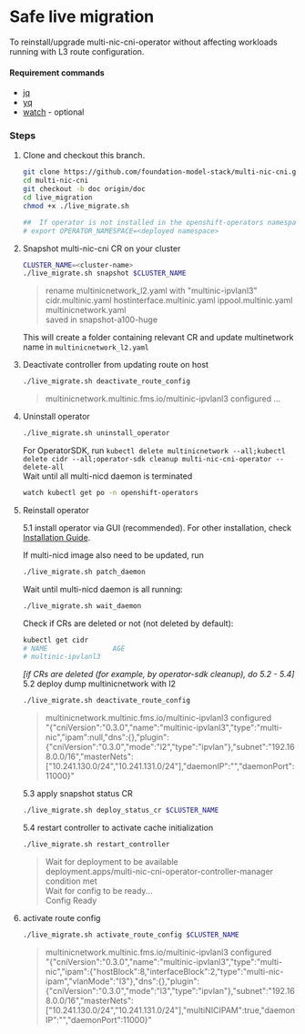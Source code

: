 # Safe live migration
To reinstall/upgrade multi-nic-cni-operator without affecting workloads running with L3 route configuration.
#### Requirement commands
- [jq](https://stedolan.github.io/jq/download/)
- [yq](https://github.com/mikefarah/yq/#install)
- [watch](https://www.2daygeek.com/linux-watch-command-to-monitor-a-command/) - optional

### Steps
1. Clone and checkout this branch.
   ```bash
   git clone https://github.com/foundation-model-stack/multi-nic-cni.git
   cd multi-nic-cni
   git checkout -b doc origin/doc
   cd live_migration
   chmod +x ./live_migrate.sh

   ##  If operator is not installed in the openshift-operators namespace, also run
   # export OPERATOR_NAMESPACE=<deployed namespace>
   ```
2. Snapshot multi-nic-cni CR on your cluster
    ```bash
    CLUSTER_NAME=<cluster-name>
    ./live_migrate.sh snapshot $CLUSTER_NAME
    ```
    > rename multinicnetwork_l2.yaml with "multinic-ipvlanl3"<br>cidr.multinic.yaml          hostinterface.multinic.yaml ippool.multinic.yaml        multinicnetwork.yaml<br>saved in snapshot-a100-huge

    This will create a folder containing relevant CR and update multinetwork name in `multinicnetwork_l2.yaml`
3. Deactivate controller from updating route on host
    ```bash
    ./live_migrate.sh deactivate_route_config
    ```
    > multinicnetwork.multinic.fms.io/multinic-ipvlanl3 configured
    ...
4. Uninstall operator
    ```bash
    ./live_migrate.sh uninstall_operator
    ```
    For OperatorSDK, run `kubectl delete multinicnetwork --all;kubectl delete cidr --all;operator-sdk cleanup multi-nic-cni-operator --delete-all`<br>
    Wait until all multi-nicd daemon is terminated<br>
    ```bash
    watch kubectl get po -n openshift-operators
    ```
5. Reinstall operator
   
    5.1 install operator via GUI (recommended). For other installation, check [Installation Guide](https://foundation-model-stack.github.io/multi-nic-cni/user_guide/#quick-installation).

    If multi-nicd image also need to be updated, run
    ```bash
    ./live_migrate.sh patch_daemon
    ```
    Wait until multi-nicd daemon is all running:
    ```bash
    ./live_migrate.sh wait_daemon
    ```
    Check if CRs are deleted or not (not deleted by default):
    ```bash
    kubectl get cidr
    # NAME                AGE
    # multinic-ipvlanl3   
    ```
    *[if CRs are deleted (for example, by operator-sdk cleanup), do 5.2 - 5.4]* <br>
    5.2 deploy dump multinicnetwork with l2
    ```bash
    ./live_migrate.sh deactivate_route_config
    ```
    > multinicnetwork.multinic.fms.io/multinic-ipvlanl3 configured <br>"{\"cniVersion\":\"0.3.0\",\"name\":\"multinic-ipvlanl3\",\"type\":\"multi-nic\",\"ipam\":null,\"dns\":{},\"plugin\":{\"cniVersion\":\"0.3.0\",\"mode\":\"l2\",\"type\":\"ipvlan\"},\"subnet\":\"192.168.0.0/16\",\"masterNets\":[\"10.241.130.0/24\",\"10.241.131.0/24\"],\"daemonIP\":\"\",\"daemonPort\":11000}"

    5.3 apply snapshot status CR
    ```bash
    ./live_migrate.sh deploy_status_cr $CLUSTER_NAME
    ```
    5.4 restart controller to activate cache initialization
    ```bash
    ./live_migrate.sh restart_controller
    ```
    > Wait for deployment to be available<br>deployment.apps/multi-nic-cni-operator-controller-manager condition met<br>Wait for config to be ready...<br>Config Ready
6. activate route config
    ```bash
    ./live_migrate.sh activate_route_config $CLUSTER_NAME
    ```
    > multinicnetwork.multinic.fms.io/multinic-ipvlanl3 configured<br>"{\"cniVersion\":\"0.3.0\",\"name\":\"multinic-ipvlanl3\",\"type\":\"multi-nic\",\"ipam\":{\"hostBlock\":8,\"interfaceBlock\":2,\"type\":\"multi-nic-ipam\",\"vlanMode\":\"l3\"},\"dns\":{},\"plugin\":{\"cniVersion\":\"0.3.0\",\"mode\":\"l3\",\"type\":\"ipvlan\"},\"subnet\":\"192.168.0.0/16\",\"masterNets\":[\"10.241.130.0/24\",\"10.241.131.0/24\"],\"multiNICIPAM\":true,\"daemonIP\":\"\",\"daemonPort\":11000}"
